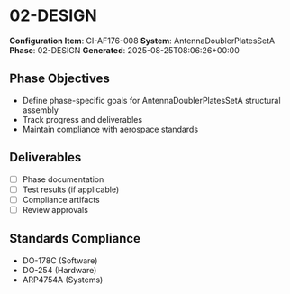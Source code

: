 # 02-DESIGN

**Configuration Item**: CI-AF176-008
**System**: AntennaDoublerPlatesSetA
**Phase**: 02-DESIGN
**Generated**: 2025-08-25T08:06:26+00:00

## Phase Objectives
- Define phase-specific goals for AntennaDoublerPlatesSetA structural assembly
- Track progress and deliverables
- Maintain compliance with aerospace standards

## Deliverables
- [ ] Phase documentation
- [ ] Test results (if applicable)
- [ ] Compliance artifacts
- [ ] Review approvals

## Standards Compliance
- DO-178C (Software)
- DO-254 (Hardware)
- ARP4754A (Systems)

